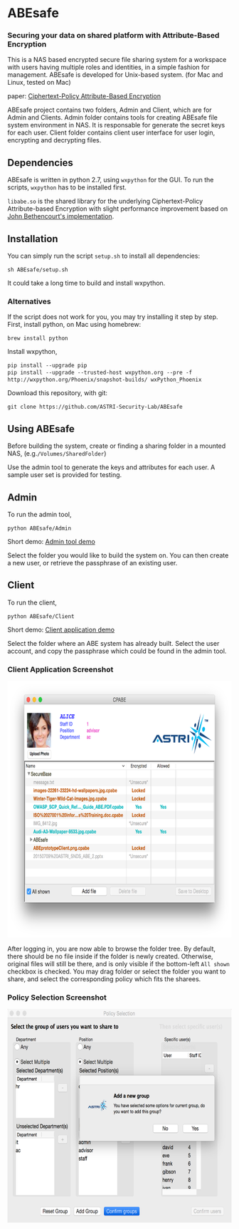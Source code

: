 # ABEsafe

### Securing your data on shared platform with Attribute-Based Encryption

This is a NAS based encrypted secure file sharing system for a workspace with users 
having multiple roles and identities, in a simple fashion for management. 
ABEsafe is developed for Unix-based system. (for Mac and Linux, tested on Mac)

paper: [Ciphertext-Policy Attribute-Based Encryption](https://www.cs.utexas.edu/~bwaters/publications/papers/cp-abe.pdf)

ABEsafe project contains two folders, Admin and Client, which are for Admin and Clients.
Admin folder contains tools for creating ABEsafe file system environment in NAS. It is 
responsable for generate the secret keys for each user.
Client folder contains client user interface for user login, encrypting and decrypting files.

## Dependencies
ABEsafe is written in python 2.7, using `wxpython` for the GUI.
To run the scripts, `wxpython` has to be installed first.

`libabe.so` is the shared library for the underlying Ciphertext-Policy Attribute-based Encryption with 
slight performance improvement based on [John Bethencourt's implementation](http://acsc.cs.utexas.edu/cpabe/).

## Installation
You can simply run the script `setup.sh` to install all dependencies:
```
sh ABEsafe/setup.sh
```
It could take a long time to build and install wxpython.

### Alternatives
If the script does not work for you, you may try installing it step by step.
First, install python, on Mac using homebrew:
```
brew install python
```
Install wxpython,
```
pip install --upgrade pip
pip install --upgrade --trusted-host wxpython.org --pre -f http://wxpython.org/Phoenix/snapshot-builds/ wxPython_Phoenix
```
Download this repository, with git:
```
git clone https://github.com/ASTRI-Security-Lab/ABEsafe
```

## Using ABEsafe
Before building the system, create or finding a sharing folder in a mounted NAS, (e.g.`/Volumes/SharedFolder`)

Use the admin tool to generate the keys and attributes for each user. A sample user set is provided for testing.

## Admin
To run the admin tool,
```
python ABEsafe/Admin
```
Short demo: [Admin tool demo](https://www.youtube.com/watch?v=b140-TauYIU)

Select the folder you would like to build the system on.
You can then create a new user, or retrieve the passphrase of an existing user.

## Client
To run the client,
```
python ABEsafe/Client
```
Short demo: [Client application demo](https://www.youtube.com/watch?v=MbeI-toh4nI)

Select the folder where an ABE system has already built.
Select the user account, and copy the passphrase which could be found in the admin tool.

### Client Application Screenshot
<img src="https://github.com/ASTRI-Security-Lab/ABEsafe/blob/master/sample/client.png" width="704" height="576">

After logging in, you are now able to browse the folder tree. By default, there should be no file inside if the folder is newly created. Otherwise, original files will still be there, and is only visible if the bottom-left `All shown` checkbox is checked.
You may drag folder or select the folder you want to share, and select the corresponding policy which fits the sharees.

### Policy Selection Screenshot
<img src="https://github.com/ASTRI-Security-Lab/ABEsafe/blob/master/sample/policy.png" width="640" height="480">
